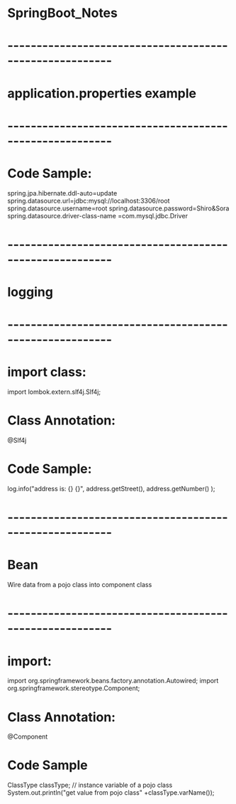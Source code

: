 # SpringBoot_Notes

# --------------------------------------------------------
# application.properties example
# --------------------------------------------------------
# Code Sample:
spring.jpa.hibernate.ddl-auto=update
spring.datasource.url=jdbc:mysql://localhost:3306/root
spring.datasource.username=root
spring.datasource.password=Shiro&Sora
spring.datasource.driver-class-name =com.mysql.jdbc.Driver

# --------------------------------------------------------
# logging
# --------------------------------------------------------
# import class:
import lombok.extern.slf4j.Slf4j;
# Class Annotation:
@Slf4j
# Code Sample:
log.info("address is: {} {}", address.getStreet(), address.getNumber() );


# --------------------------------------------------------
# Bean
Wire data from a pojo class into component class
# --------------------------------------------------------
# import:
import org.springframework.beans.factory.annotation.Autowired;
import org.springframework.stereotype.Component;
# Class Annotation:
@Component
# Code Sample
ClassType classType; // instance variable of a pojo class
System.out.println("get value from pojo class" +classType.varName());